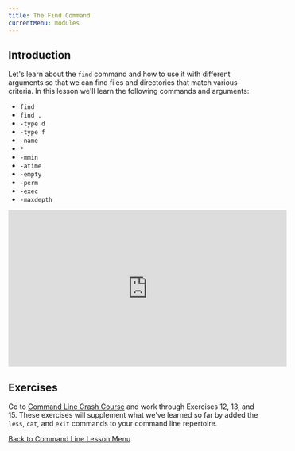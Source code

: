 ```yaml
---
title: The Find Command
currentMenu: modules
---
```


## Introduction  

Let's learn about the `find` command and how to use it with different arguments so that we can find files and directories that match various criteria. In this lesson we'll learn the following commands and arguments:  
* `find`  
* `find .`  
* `-type d`  
* `-type f`  
* `-name`  
* `*`  
* `-mmin`  
* `-atime`  
* `-empty`  
* `-perm`  
* `-exec`  
* `-maxdepth`  

<div class="youtube-wrapper"><iframe width="560" height="315" src="https://www.youtube.com/embed/KCVaNb_zOuw" frameborder="0" allowfullscreen></iframe></div>

## Exercises  

Go to [Command Line Crash Course](https://learnpythonthehardway.org/book/appendixa.html) and work through Exercises 12, 13, and 15. These exercises will supplement what we've learned so far by added the `less`, `cat`, and `exit` commands to your command line repertoire.  

[Back to Command Line Lesson Menu](../)